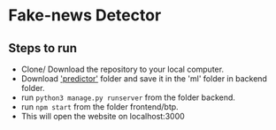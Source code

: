 # Fake-news Detector

## Steps to run

- Clone/ Download the repository to your local computer.
- Download ['predictor'](https://drive.google.com/drive/folders/1-9o3d4ryzBd5LWqAOm4ab27yJLUw3Hvy?usp=sharing) folder and save it in the 'ml' folder in  backend folder.
- run ``` python3 manage.py runserver ``` from the folder backend.
- run ``` npm start ``` from the folder frontend/btp.
- This will open the website on localhost:3000
